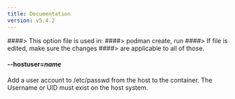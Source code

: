 ```yaml
---
title: Documentation
version: v5.4.2
---
```


####> This option file is used in:
####>   podman create, run
####> If file is edited, make sure the changes
####> are applicable to all of those.
#### **--hostuser**=*name*

Add a user account to /etc/passwd from the host to the container. The Username
or UID must exist on the host system.
